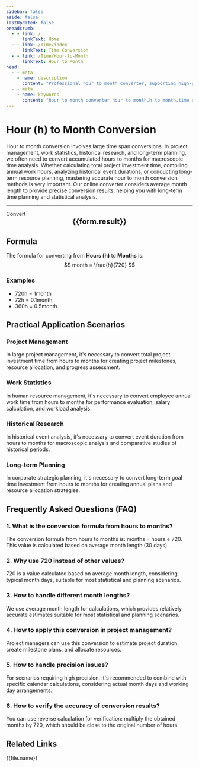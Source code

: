 ```yaml
---
sidebar: false
aside: false
lastUpdated: false
breadcrumb:
  - - link: /
      linkText: Home
  - - link: /Time/index
      linkText: Time Conversion
  - - link: /Time/Hour-to-Month
      linkText: Hour to Month
head:
  - - meta
    - name: description
      content: "Professional hour to month converter, supporting high-precision online hour (h) to month calculation. Provides detailed conversion formulas, practical application scenarios, and frequently asked questions, suitable for project planning, work statistics, historical research, and other long-term time unit conversion needs."
  - - meta
    - name: keywords
      content: "hour to month converter,hour to month,h to month,time unit conversion,month calculator,hour month conversion,online time converter,project time planning,work time statistics,long-term time calculation,time conversion formula,hour unit,month unit,time calculator,long-term planning tool"
---
```

# Hour (h) to Month Conversion

Hour to month conversion involves large time span conversions. In project management, work statistics, historical research, and long-term planning, we often need to convert accumulated hours to months for macroscopic time analysis. Whether calculating total project investment time, compiling annual work hours, analyzing historical event durations, or conducting long-term resource planning, mastering accurate hour to month conversion methods is very important. Our online converter considers average month length to provide precise conversion results, helping you with long-term time planning and statistical analysis.

---
<script setup>
import { onMounted, reactive, inject, ref } from 'vue'
import { NButton,NForm ,NFormItem,NInput,NInputNumber,NSelect,NCard,useMessage,NGrid ,NGi  } from 'naive-ui'
import { defineClientComponent } from 'vitepress'
import { Time } from '../files';

const convert = inject('convert')
const seoKey = [
  'time units equal to seconds',
  'second conversion',
  'second symbol',
  'hour unit',
  'hour unit',
  'time symbol',
  'second to hour conversion',
  'hours meaning',
  'minute unit',
  'h unit',
  'hour calculator',
  'time conversion units',
  'time unit conversion',
  'hr unit',
  'online time converter',
  'hour minute second symbol',
  'hour english',
  'hour english',
  'second unit conversion',
  'minute second symbol',
  'minute unit',
  'time unit conversion',
  'time converter',
  'minute abbreviation',
  'time conversion',
  'minute',
  'second',
  'hour',
  'hours'
]
const form = reactive({
  number: null,
  result: '',
  title: 'Hour to Month Converter'
})

const convertHandler = () => {
  if (form.number !== null && !isNaN(form.number)) {
    const convertedValue = parseFloat(form.number) / 720
    form.result = `${form.number}h = ${convertedValue.toFixed(4)}month`
  } else {
    form.result = 'Please enter a valid number.'
  }
}
</script>

<n-form size="large" :model="form">
  <n-form-item label="Hours (h)">
    <n-input-number v-model:value="form.number" placeholder="Enter hours" style="width: 100%" />
  </n-form-item>
  <n-form-item>
    <n-button type="info" @click="convertHandler" block>Convert</n-button>
  </n-form-item>
</n-form>

<n-card :title="form.title" embedded :bordered="false" hoverable segmented>
  <div style="text-align:center;font-size:20px;">
    <strong>{{form.result}}</strong>
  </div>
  <template #footer>
    <div style="display: flex; flex-wrap: wrap; gap: 8px; justify-content: center;">
      <span v-for="keyword in seoKey" :key="keyword" style="background: #f0f0f0; padding: 4px 8px; border-radius: 4px; font-size: 12px; color: #666;">
        {{keyword}}
      </span>
    </div>
  </template>
</n-card>

## Formula

The formula for converting from **Hours (h)** to **Months** is:
$$ month = \frac{h}{720} $$

### Examples
- 720h = 1month
- 72h = 0.1month
- 360h = 0.5month

## Practical Application Scenarios

### Project Management
In large project management, it's necessary to convert total project investment time from hours to months for creating project milestones, resource allocation, and progress assessment.

### Work Statistics
In human resource management, it's necessary to convert employee annual work time from hours to months for performance evaluation, salary calculation, and workload analysis.

### Historical Research
In historical event analysis, it's necessary to convert event duration from hours to months for macroscopic analysis and comparative studies of historical periods.

### Long-term Planning
In corporate strategic planning, it's necessary to convert long-term goal time investment from hours to months for creating annual plans and resource allocation strategies.

## Frequently Asked Questions (FAQ)

### 1. What is the conversion formula from hours to months?
The conversion formula from hours to months is: months = hours ÷ 720. This value is calculated based on average month length (30 days).

### 2. Why use 720 instead of other values?
720 is a value calculated based on average month length, considering typical month days, suitable for most statistical and planning scenarios.

### 3. How to handle different month lengths?
We use average month length for calculations, which provides relatively accurate estimates suitable for most statistical and planning scenarios.

### 4. How to apply this conversion in project management?
Project managers can use this conversion to estimate project duration, create milestone plans, and allocate resources.

### 5. How to handle precision issues?
For scenarios requiring high precision, it's recommended to combine with specific calendar calculations, considering actual month days and working day arrangements.

### 6. How to verify the accuracy of conversion results?
You can use reverse calculation for verification: multiply the obtained months by 720, which should be close to the original number of hours.
## Related Links
<n-grid x-gap="12" :cols="2">
  <n-gi v-for="(file, index) in Time" :key="index">
    <n-button
      text
      tag="a"
      :href="file.path"
      type="info"
    >
      {{file.name}}
    </n-button>
  </n-gi>
</n-grid>
